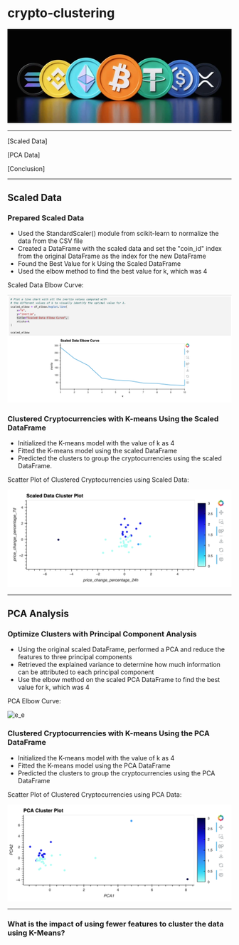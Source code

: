 # crypto-clustering

![crypto](https://github.com/caitlin-hartley/crypto-clustering/blob/main/images/crypto.webp)

---

[Scaled Data]

[PCA Data]

[Conclusion]

--- 

## Scaled Data

### Prepared Scaled Data
* Used the StandardScaler() module from scikit-learn to normalize the data from the CSV file
* Created a DataFrame with the scaled data and set the "coin_id" index from the original DataFrame as the index for the new DataFrame
* Found the Best Value for k Using the Scaled DataFrame
* Used the elbow method to find the best value for k, which was 4

Scaled Data Elbow Curve:

![s_e](https://github.com/caitlin-hartley/crypto-clustering/blob/main/images/scaled_elbow.png)


### Clustered Cryptocurrencies with K-means Using the Scaled DataFrame

* Initialized the K-means model with the value of k as 4
* Fitted the K-means model using the scaled DataFrame
* Predicted the clusters to group the cryptocurrencies using the scaled DataFrame.

Scatter Plot of Clustered Cryptocurrencies using Scaled Data:

![s_c](https://github.com/caitlin-hartley/crypto-clustering/blob/main/images/scaled_cluster.png)


---

## PCA Analysis

### Optimize Clusters with Principal Component Analysis
* Using the original scaled DataFrame, performed a PCA and reduce the features to three principal components
* Retrieved the explained variance to determine how much information can be attributed to each principal component
* Use the elbow method on the scaled PCA DataFrame to find the best value for k, which was 4

PCA Elbow Curve:

![e_e](pca_elbow.png)

### Clustered Cryptocurrencies with K-means Using the PCA DataFrame

* Initialized the K-means model with the value of k as 4
* Fitted the K-means model using the PCA DataFrame
* Predicted the clusters to group the cryptocurrencies using the PCA DataFrame

Scatter Plot of Clustered Cryptocurrencies using PCA Data:

![e_c](https://github.com/caitlin-hartley/crypto-clustering/blob/main/images/pca_cluster.png)

---

### What is the impact of using fewer features to cluster the data using K-Means?

